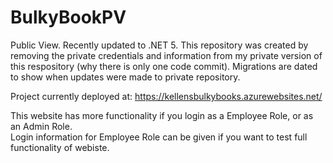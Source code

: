 # BulkyBookPV
Public View.  Recently updated to .NET 5.
This repository was created by removing the private credentials and information from my private version of this respository (why there is only one code commit).  Migrations are dated to show when updates were made to private repository.  

Project currently deployed at: https://kellensbulkybooks.azurewebsites.net/

This website has more functionality if you login as a Employee Role, or as an Admin Role.  
Login information for Employee Role can be given if you want to test full functionality of webiste.
